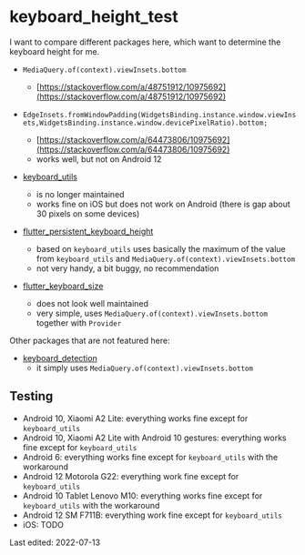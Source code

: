 # keyboard_height_test
I want to compare different packages here, which want to determine the keyboard height for me.
- `MediaQuery.of(context).viewInsets.bottom`
  - [https://stackoverflow.com/a/48751912/10975692](https://stackoverflow.com/a/48751912/10975692)

- `EdgeInsets.fromWindowPadding(WidgetsBinding.instance.window.viewInsets,WidgetsBinding.instance.window.devicePixelRatio).bottom;`
  - [https://stackoverflow.com/a/64473806/10975692](https://stackoverflow.com/a/64473806/10975692)
  - works well, but not on Android 12 

- [keyboard_utils](https://pub.dev/packages/keyboard_utils)
  - is no longer maintained
  - works fine on iOS but does not work on Android (there is gap about 30 pixels on some devices)

- [flutter_persistent_keyboard_height](https://pub.dev/packages/flutter_persistent_keyboard_height)
  - based on `keyboard_utils` uses basically the maximum of the value from `keyboard_utils` and `MediaQuery.of(context).viewInsets.bottom`
  - not very handy, a bit buggy, no recommendation

- [flutter_keyboard_size](https://pub.dev/packages/flutter_keyboard_size)
  - does not look well maintained 
  - very simple, uses `MediaQuery.of(context).viewInsets.bottom` together with `Provider`

Other packages that are not featured here:
- [keyboard_detection](https://pub.dev/packages/keyboard_detection)
  - it simply uses `MediaQuery.of(context).viewInsets.bottom`

## Testing
- Android 10, Xiaomi A2 Lite: everything works fine except for `keyboard_utils`
- Android 10, Xiaomi A2 Lite with Android 10 gestures: everything works fine except for `keyboard_utils`
- Android 6: everything works fine except for `keyboard_utils` with the workaround
- Android 12 Motorola G22: everything work fine except for `keyboard_utils`
- Android 10 Tablet Lenovo M10: everything works fine except for `keyboard_utils` with the workaround
- Android 12 SM F711B: everything work fine except for `keyboard_utils`
- iOS: TODO

Last edited: 2022-07-13
